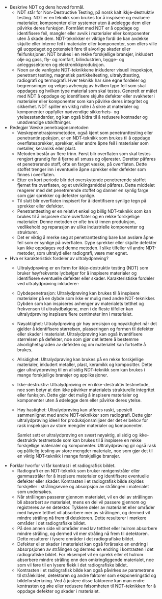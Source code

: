 - Beskrive NDT og dens hoved formål.
	- NDT står for Non-Destructive Testing, på norsk kalt ikkje-destruktiv testing. NDT er en teknikk som brukes for å inspisere og evaluere materialer, komponenter eller systemer uten å ødelegge dem eller påvirke deres funksjon. Formålet med NDT er å oppdage og identifisere feil, mangler eller avvik i materialer eller komponenter uten å skade dem.
	  NDT-teknikker er viktige fordi de kan avdekke skjulte eller interne feil i materialer eller komponenter, som ellers ville gå uoppdaget og potensielt føre til alvorlige skader eller feilfunksjoner. NDT brukes i en rekke forskjellige bransjer, inkludert olje og gass, fly- og romfart, bilindustrien, bygge- og anleggssektoren og elektronikkproduksjon.
	- Noen av de vanligste NDT-teknikkene inkluderer visuell inspeksjon, penetrant testing, magnetisk partikkeltesting, ultralydtesting, radiografi og termografi. Hver teknikk har sine egne fordeler og begrensninger og velges avhengig av hvilken type feil som skal oppdages og hvilken type material som skal testes.
	  Generelt er målet med NDT å oppdage og identifisere skjulte defekter eller svakheter i materialer eller komponenter som kan påvirke deres integritet og sikkerhet. NDT spiller en viktig rolle i å sikre at materialer og komponenter oppfyller nødvendige sikkerhets- og ytelsesstandarder, og kan også bidra til å redusere kostnader og unødvendige utskiftninger.
- Redegjør Væske penetrasjonsmetoden
	- Væskepenetrasjonsmetoden, også kjent som penetranttesting eller penetrantinspeksjon, er en NDT-teknikk som brukes til å oppdage overflatesprekker, sprekker, eller andre åpne feil i materialer som metaller, keramikk eller plast.
	- Metoden består av flere trinn. Først blir overflaten som skal testes rengjort grundig for å fjerne all smuss og oljerester. Deretter påføres et penetrerende stoff, ofte en farget væske, på overflaten. Dette stoffet trenger inn i eventuelle åpne sprekker eller defekter som finnes i overflaten.
	- Etter en kort periode blir det overskytende penetrerende stoffet fjernet fra overflaten, og et utviklingsmiddel påføres. Dette middelet reagerer med det penetrerende stoffet og danner en synlig farge som gjør sprekker og defekter synlige.
	- Til slutt blir overflaten inspisert for å identifisere synlige tegn på sprekker eller defekter.
	- Penetranttesting er en relativt enkel og billig NDT-teknikk som kan brukes til å inspisere store overflater og en rekke forskjellige materialer. Denne metoden er ofte brukt innen produksjon, vedlikehold og reparasjon av ulike industrielle komponenter og strukturer.
	- Det er viktig å merke seg at penetranttesting bare kan avsløre åpne feil som er synlige på overflaten. Dype sprekker eller skjulte defekter kan ikke oppdages ved denne metoden. I slike tilfeller vil andre NDT-metoder, som ultralyd eller radiografi, være mer egnet.
- Hva er karakteristisk fordeler av ultralydprøving?
	- Ultralydprøving er en form for ikkje-destruktiv testing (NDT) som bruker høyfrekvente lydbølger for å inspisere materialer og identifisere eventuelle defekter eller skader. Karakteristiske fordeler ved ultralydprøving inkluderer:
	- Dybdepenetrasjon: Ultralydprøving kan brukes til å inspisere materialer på en dybde som ikke er mulig med andre NDT-teknikker. Dybden som kan inspiseres avhenger av materialets tetthet og frekvensen til ultralydbølgene, men i de fleste tilfeller kan ultralydprøving inspisere flere centimeter inn i materialet.
	- Nøyaktighet: Ultralydprøving gir høy presisjon og nøyaktighet når det gjelder å identifisere størrelsen, plasseringen og formen til defekter eller skader i materialet. Ultralydprøving kan også kvantifisere størrelsen på defekter, noe som gjør det lettere å bestemme alvorlighetsgraden av defekten og om materialet kan fortsette å brukes.
	- Allsidighet: Ultralydprøving kan brukes på en rekke forskjellige materialer, inkludert metaller, plast, keramikk og kompositter. Dette gjør ultralydprøving til en allsidig NDT-teknikk som kan brukes i mange forskjellige bransjer og applikasjoner.
	- Ikke-destruktiv: Ultralydprøving er en ikke-destruktiv testmetode, noe som betyr at den ikke påvirker materialets strukturelle integritet eller funksjon. Dette gjør det mulig å inspisere materialer og komponenter uten å ødelegge dem eller påvirke deres ytelse.
	- Høy hastighet: Ultralydprøving kan utføres raskt, spesielt sammenlignet med andre NDT-teknikker som radiografi. Dette gjør ultralydprøving ideell for produksjonsmiljøer der det er behov for rask inspeksjon av store mengder materialer og komponenter.
	  
	  Samlet sett er ultralydprøving en svært nøyaktig, allsidig og ikke-destruktiv testmetode som kan brukes til å inspisere en rekke forskjellige materialer og komponenter. Ultralydprøving gir også rask og pålitelig testing av store mengder materiale, noe som gjør det til en viktig NDT-teknikk i mange forskjellige bransjer.
- Forklar hvorfor vi får kontrast i et radiografisk bildet.
	- Radiografi er en NDT-teknikk som bruker røntgenstråler eller gammastråler for å inspisere materialer og identifisere eventuelle defekter eller skader. Kontrasten i et radiografisk bilde skyldes forskjeller i strålingsevne og absorpsjon av strålingen i materialet som undersøkes.
	- Når strålingen passerer gjennom materialet, vil en del av strålingen bli absorbert av materialet, mens en del vil passere gjennom og registreres av en detektor. Tykkere deler av materialet eller områder med høyere tetthet vil absorbere mer av strålingen, og dermed vil mindre stråling nå frem til detektoren. Dette resulterer i mørkere områder i det radiografiske bildet.
	- På den annen side vil områder med lav tetthet eller hulrom absorbere mindre stråling, og dermed vil mer stråling nå frem til detektoren. Dette resulterer i lysere områder i det radiografiske bildet.
	- Defekter eller skader i materialet kan også forårsake en endring i absorpsjonen av strålingen og dermed en endring i kontrasten i det radiografiske bildet. For eksempel vil en sprekk eller et hulrom absorbere mindre stråling enn den omkringliggende materialet, noe som vil føre til en lysere flekk i det radiografiske bildet.
	- Kontrasten i et radiografisk bilde kan også påvirkes av parametrene til strålekilden, detektoren og andre faktorer som eksponeringstid og bildeforsterkning. Ved å justere disse faktorene kan man endre kontrasten og øke eller redusere følsomheten til NDT-teknikken for å oppdage defekter og skader i materialet.